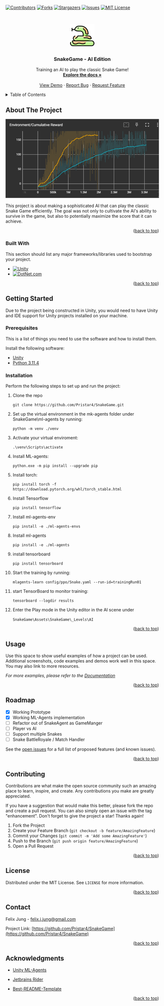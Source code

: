 ﻿<a name="readme-top"></a>

<!-- PROJECT SHIELDS -->
[![Contributors][contributors-shield]][contributors-url]
[![Forks][forks-shield]][forks-url]
[![Stargazers][stars-shield]][stars-url]
[![Issues][issues-shield]][issues-url]
[![MIT License][license-shield]][license-url]

[//]: # ([![LinkedIn][linkedin-shield]][linkedin-url])

<!-- PROJECT LOGO -->
<br />

<div align="center">
<div class="title_logo">

  <a href="https://github.com/Pristar4/SnakeGame">

[//]: # (This is for the doxygen)

[//]: # (![logo]&#40;images/logo.png&#41;)
<img src="images/logo.png" alt="Logo" width="80" height="80">

  </a>
</div>
<h3 align="center">SnakeGame - AI Edition</h3>

  <p align="center">
     Training an AI to play the classic Snake Game!
    <br />
    <a href="https://pristar4.github.io/SnakeGame"><strong>Explore the docs »</strong></a>
    <br />
    <br />
    <a href="https://github.com/Pristar4/SnakeGame">View Demo</a>
    ·
    <a href="https://github.com/Pristar4/SnakeGame/issues">Report Bug</a>
    ·
    <a href="https://github.com/Pristar4/SnakeGame/issues">Request Feature</a>
  </p>
</div>



<!-- TABLE OF CONTENTS -->
<details>
  <summary>Table of Contents</summary>
  <ol>
    <li>
      <a href="#about-the-project">About The Project</a>
      <ul>
        <li><a href="#built-with">Built With</a></li>
      </ul>
    </li>
    <li>
      <a href="#getting-started">Getting Started</a>
      <ul>
        <li><a href="#prerequisites">Prerequisites</a></li>
        <li><a href="#installation">Installation</a></li>
      </ul>
    </li>
    <li><a href="#usage">Usage</a></li>
    <li><a href="#roadmap">Roadmap</a></li>
    <li><a href="#contributing">Contributing</a></li>
    <li><a href="#license">License</a></li>
    <li><a href="#contact">Contact</a></li>
    <li><a href="#acknowledgments">Acknowledgments</a></li>
  </ol>
</details>



<!-- ABOUT THE PROJECT -->

## About The Project

<div class="title_screenshot">

![Example training with tensorboard and mlagents](img/screenshot.png)
</div>

This project is about making a sophisticated AI that can play the classic Snake Game efficiently.
The goal was not only to cultivate the AI's ability to survive in the game, but also to potentially
maximize the score that it can achieve.


<p align="right">(<a href="#readme-top">back to top</a>)</p>

### Built With

This section should list any major frameworks/libraries used to bootstrap your project.

* [![Unity][Unity.com]][Unity-url]
* [![DotNet.com][DotNet.com]][DotNet-url]

<p align="right">(<a href="#readme-top">back to top</a>)</p>



<!-- GETTING STARTED -->

## Getting Started

Due to the project being constructed in Unity, you would need to have Unity and IDE support for
Unity projects installed on your machine.

### Prerequisites

This is a list of things you need to use the software and how to install them.

Install the following software:

* [Unity](https://store.unity.com/download)
* [Python 3.11.4](https://www.python.org/downloads/release/python-3114/)

### Installation


Perform the following steps to set up and run the project:

1. Clone the repo

    ```
    git clone https://github.com/Pristar4/SnakeGame.git
    ```
2. Set up the virtual environment in the mk-agents folder under SnakeGame\ml-agents by running:

    ```
    python -m venv ./venv
    ```
3. Activate your virtual enviroment:

    ```
    .\venv\Scripts\activate
    ```
4. Install ML-agents:
    ```
    python.exe -m pip install --upgrade pip
    ```
5. Install torch:
    ```
    pip install torch -f https://download.pytorch.org/whl/torch_stable.html
    ```

6. Install Tensorflow

    ```
    pip install tensorflow
    ```
7. Install ml-agents-env

    ```
    pip install -e ./ml-agents-envs
    ```
8. Install ml-agents

    ```
    pip install -e ./ml-agents
    ```
9. install tensorboard

   ```
   pip install tensorboard
   ```
10. Start the training by running:

    ```
    mlagents-learn config/ppo/Snake.yaml --run-id=trainingRun01
    ```
11. start TensorBoard to monitor training:

    ```
    tensorboard --logdir results
    ```
12. Enter the Play mode in the Unity editor in the AI scene
    under

    ``SnakeGame\Assets\SnakeGame\_Levels\AI``

<p align="right">(<a href="#readme-top">back to top</a>)</p>



<!-- USAGE EXAMPLES -->

## Usage

Use this space to show useful examples of how a project can be used. Additional screenshots, code
examples and demos work well in this space. You may also link to more resources.

_For more examples, please refer to the [Documentation](https://github.com/Pristar4/SnakeGame)_

<p align="right">(<a href="#readme-top">back to top</a>)</p>



<!-- ROADMAP -->

## Roadmap

- [x] Working Prototype
- [x] Working ML-Agents implementation
- [ ] Refactor out of SnakeAgent as GameManger
- [ ] Player vs AI
- [ ] Support multiple Snakes
- [ ] Snake BattleRoyale / Match Handler

See the [open issues](https://github.com/Pristar4/SnakeGame/issues) for a full list of proposed
features (and known issues).

<p align="right">(<a href="#readme-top">back to top</a>)</p>



<!-- CONTRIBUTING -->

## Contributing

Contributions are what make the open source community such an amazing place to learn, inspire, and
create. Any contributions you make are greatly appreciated.

If you have a suggestion that would make this better, please fork the repo and create a pull
request. You can also simply open an issue with the tag "enhancement". Don't forget to give the
project a star! Thanks again!

1. Fork the Project
2. Create your Feature Branch (`git checkout -b feature/AmazingFeature`)
3. Commit your Changes (`git commit -m 'Add some AmazingFeature'`)
4. Push to the Branch (`git push origin feature/AmazingFeature`)
5. Open a Pull Request

<p align="right">(<a href="#readme-top">back to top</a>)</p>



<!-- LICENSE -->

## License

Distributed under the MIT License. See `LICENSE` for more information.

<p align="right">(<a href="#readme-top">back to top</a>)</p>



<!-- CONTACT -->

## Contact

Felix Jung - felix.j.jung@gmail.com

Project Link: [https://github.com/Pristar4/SnakeGame](https://github.com/Pristar4/SnakeGame)

<p align="right">(<a href="#readme-top">back to top</a>)</p>



<!-- ACKNOWLEDGMENTS -->

## Acknowledgments

* [Unity ML-Agents](https://github.com/Unity-Technologies/ml-agents)

* [Jetbrains Rider](https://www.jetbrains.com/rider/)
* [Best-README-Template](https://github.com/othneildrew/Best-README-Template)

<p align="right">(<a href="#readme-top">back to top</a>)</p>



<!-- MARKDOWN LINKS & IMAGES -->
<!-- https://www.markdownguide.org/basic-syntax/#reference-style-links -->

[contributors-shield]: https://img.shields.io/github/contributors/Pristar4/SnakeGame.svg?style=for-the-badge

[contributors-url]: https://github.com/Pristar4/SnakeGame/graphs/contributors

[forks-shield]: https://img.shields.io/github/forks/Pristar4/SnakeGame.svg?style=for-the-badge

[forks-url]: https://github.com/Pristar4/SnakeGame/network/members

[stars-shield]: https://img.shields.io/github/stars/Pristar4/SnakeGame.svg?style=for-the-badge

[stars-url]: https://github.com/Pristar4/SnakeGame/stargazers

[issues-shield]: https://img.shields.io/github/issues/Pristar4/SnakeGame.svg?style=for-the-badge

[issues-url]: https://github.com/Pristar4/SnakeGame/issues

[license-shield]: https://img.shields.io/github/license/Pristar4/SnakeGame.svg?style=for-the-badge

[license-url]: https://github.com/Pristar4/SnakeGame/blob/master/LICENSE.txt

[//]: # ([linkedin-shield]: https://img.shields.io/badge/-LinkedIn-black.svg?style=for-the-badge&logo=linkedin&colorB=555)

[//]: # ()

[//]: # ([linkedin-url]: https://linkedin.com/in/)

[product-screenshot]: images/screenshot.png

[Unity.com]: https://img.shields.io/badge/unity-black?style=for-the-badge&logo=unity

[Unity-url]: https://unity.com/

[DotNet.com]: https://img.shields.io/badge/C%23-black?style=for-the-badge&logo=dotnet

[DotNet-url]: https://dotnet.microsoft.com/
